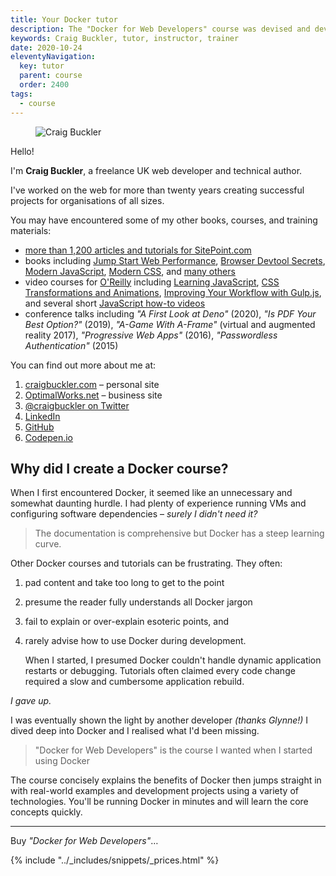 ```yaml
---
title: Your Docker tutor
description: The "Docker for Web Developers" course was devised and developed by Craig Buckler.
keywords: Craig Buckler, tutor, instructor, trainer
date: 2020-10-24
eleventyNavigation:
  key: tutor
  parent: course
  order: 2400
tags:
  - course
---
```


<figure class="imgcircle">
  <img src="{{ '/images/craig.webp' | url }}" alt="Craig Buckler" />
</figure>

Hello!

I'm **Craig Buckler**, a freelance UK web developer and technical author.

I've worked on the web for more than twenty years creating successful projects for organisations of all sizes.

You may have encountered some of my other books, courses, and training materials:

* [more than 1,200 articles and tutorials for SitePoint.com](https://www.sitepoint.com/author/craig-buckler/)
* books including [Jump Start Web Performance](https://amzn.to/3l1BCNc), [Browser Devtool Secrets](https://www.sitepoint.com/premium/books/browser-devtool-secrets), [Modern JavaScript](https://amzn.to/32bOjwm), [Modern CSS](https://amzn.to/3hmuWac), and [many others](https://www.amazon.co.uk/shop/craigbuckler)
* video courses for [O'Reilly](https://www.oreilly.com/pub/au/6665) including [Learning JavaScript](https://www.oreilly.com/library/view/javascript-programming/9781771370516/), [CSS Transformations and Animations](https://www.oreilly.com/library/view/css3-transformations-and/9781771371360/), [Improving Your Workflow with Gulp.js](https://www.oreilly.com/library/view/improving-your-workflow/9781771373333/), and several short [JavaScript how-to videos](https://www.oreilly.com/people/craig-buckler/)
* conference talks including *"A First Look at Deno"* (2020), *"Is PDF Your Best Option?"* (2019), *"A-Game With A-Frame"* (virtual and augmented reality 2017), *"Progressive Web Apps"* (2016), *"Passwordless Authentication"* (2015)

You can find out more about me at:

<ol class="iconlist">
<li><a href="https://craigbuckler.com/" class="icon user">craigbuckler.com</a> &ndash; personal site</li>
<li><a href="https://www.optimalworks.net/" class="icon business">OptimalWorks.net</a> &ndash; business site</li>
<li><a href="https://twitter.com/craigbuckler" class="icon twitter">@craigbuckler on Twitter</a></li>
<li><a href="https://www.linkedin.com/in/craigbuckler" class="icon linkedin">LinkedIn</a></li>
<li><a href="https://github.com/craigbuckler" class="icon github">GitHub</a></li>
<li><a href="https://codepen.io/craigbuckler" class="icon codepen">Codepen.io</a></li>
</ol>


## Why did I create a Docker course?

When I first encountered Docker, it seemed like an unnecessary and somewhat daunting hurdle. I had plenty of experience running VMs and configuring software dependencies &ndash; *surely I didn't need it?*

> The documentation is comprehensive but Docker has a steep learning curve.

Other Docker courses and tutorials can be frustrating. They often:

1. pad content and take too long to get to the point

1. presume the reader fully understands all Docker jargon

1. fail to explain or over-explain esoteric points, and

1. rarely advise how to use Docker during development.

   When I started, I presumed Docker couldn't handle dynamic application restarts or debugging. Tutorials often claimed every code change required a slow and cumbersome application rebuild.

*I gave up.*

I was eventually shown the light by another developer *(thanks Glynne!)* I dived deep into Docker and I realised what I'd been missing.

> "Docker for Web Developers" is the course I wanted when I started using Docker

The course concisely explains the benefits of Docker then jumps straight in with real-world examples and development projects using a variety of technologies. You'll be running Docker in minutes and will learn the core concepts quickly.

---

Buy *"Docker for Web Developers"*&hellip;

{% include "../_includes/snippets/_prices.html" %}

